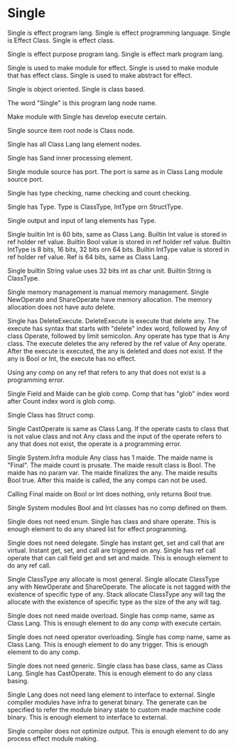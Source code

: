 # Single

Single is effect program lang.
Single is effect programming language.
Single is Effect Class.
Single is effect class.

Single is effect purpose program lang.
Single is effect mark program lang.

Single is used to make module for effect.
Single is used to make module that has effect class.
Single is used to make abstract for effect.

Single is object oriented.
Single is class based.

The word "Single" is this program lang node name.

Make module with Single has develop execute certain.

Single source item root node is Class node.

Single has all Class Lang lang element nodes.

Single has Sand inner processing element.

Single module source has port.
The port is same as in Class Lang module source port.

Single has type checking, name checking and count checking.

Single has Type.
Type is ClassType, IntType orn StructType.

Single output and input of lang elements has Type.

Single builtin Int is 60 bits, same as Class Lang.
Builtin Int value is stored in ref holder ref value.
Builtin Bool value is stored in ref holder ref value.
Builtin IntType is 8 bits, 16 bits, 32 bits orn 64 bits.
Builtin IntType value is stored in ref holder ref value.
Ref is 64 bits, same as Class Lang.

Single builtin String value uses 32 bits int as char unit.
Builtin String is ClassType.

Single memory management is manual memory management.
Single NewOperate and ShareOperate have memory allocation.
The memory allocation does not have auto delete.

Single has DeleteExecute.
DeleteExecute is execute that delete any.
The execute has syntax that starts with "delete" index word, 
followed by Any of class Operate, followed by limit semicolon.
Any operate has type that is Any class.
The execute deletes the any refered by the ref value of Any operate.
After the execute is executed, the any is deleted and does not exist.
If the any is Bool or Int, the execute has no effect.

Using any comp on any ref that refers to any that does not exist is a programming error.

Single Field and Maide can be glob comp.
Comp that has "glob" index word after Count index word is glob comp.

Single Class has Struct comp.

Single CastOperate is same as Class Lang.
If the operate casts to class that is not value class and not Any class and 
the input of the operate refers to any that does not exist, 
the operate is a programming error.

Single System.Infra module Any class has 1 maide.
The maide name is "Final".
The maide count is prusate.
The maide result class is Bool.
The maide has no param var.
The maide finalizes the any.
The maide results Bool true.
After this maide is called, the any comps can not be used.

Calling Final maide on Bool or Int does nothing, only returns Bool true. 

Single System modules Bool and Int classes has no comp defined on them.

Single does not need enum.
Single has class and share operate.
This is enough element to do any shared list for effect programming.

Single does not need delegate.
Single has instant get, set and call that are virtual.
Instant get, set, and call are triggered on any.
Single has ref call operate that can call field get and set and maide.
This is enough element to do any ref call.

Single ClassType any allocate is most general.
Single allocate ClassType any with NewOperate and ShareOperate.
The allocate is not tagged with the existence of specific type of any.
Stack allocate ClassType any will tag the allocate with the existence of specific type as the size of the any will tag.

Single does not need maide overload.
Single has comp name, same as Class Lang.
This is enough element to do any comp with execute certain.

Single does not need operator overloading.
Single has comp name, same as Class Lang.
This is enough element to do any trigger.
This is enough element to do any comp.

Single does not need generic.
Single class has base class, same as Class Lang.
Single has CastOperate.
This is enough element to do any class basing.

Single Lang does not need lang element to interface to external.
Single compiler modules have infra to generat binary.
The generate can be specified to refer the module binary state to custom made machine code binary.
This is enough element to interface to external.

Single compiler does not optimize output.
This is enough element to do any process effect module making.